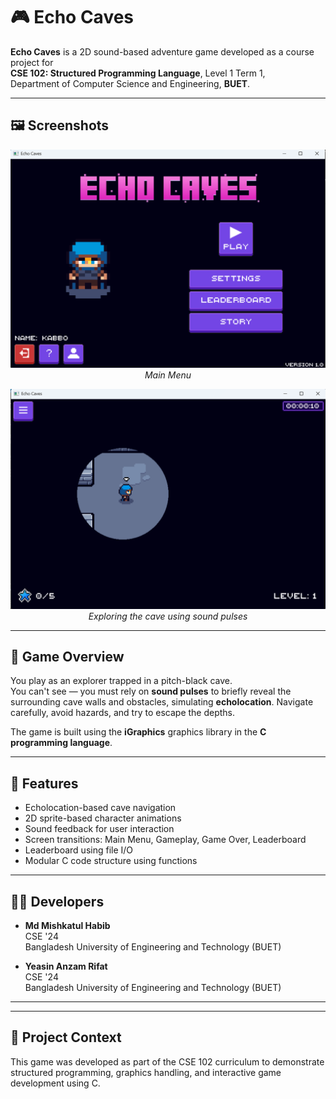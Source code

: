 # 🎮 Echo Caves

**Echo Caves** is a 2D sound-based adventure game developed as a course project for  
**CSE 102: Structured Programming Language**, Level 1 Term 1,  
Department of Computer Science and Engineering, **BUET**.

---

## 🖼️ Screenshots

<p align="center">
  <img src="assets/menu.png" alt="Main Menu" width="600"/>
  <br><em>Main Menu</em>
</p>

<p align="center">
  <img src="assets/cave.png" alt="Gameplay Screenshot" width="600"/>
  <br><em>Exploring the cave using sound pulses</em>
</p>

---

## 🧭 Game Overview

You play as an explorer trapped in a pitch-black cave.  
You can't see — you must rely on **sound pulses** to briefly reveal the surrounding cave walls and obstacles, simulating **echolocation**. Navigate carefully, avoid hazards, and try to escape the depths.

The game is built using the **iGraphics** graphics library in the **C programming language**.

---

## 🔧 Features

- Echolocation-based cave navigation
- 2D sprite-based character animations
- Sound feedback for user interaction
- Screen transitions: Main Menu, Gameplay, Game Over, Leaderboard
- Leaderboard using file I/O
- Modular C code structure using functions

---

## 👨‍💻 Developers

- **Md Mishkatul Habib**  
  CSE '24  
  Bangladesh University of Engineering and Technology (BUET)

- **Yeasin Anzam Rifat**  
  CSE '24  
  Bangladesh University of Engineering and Technology (BUET)

---
---

## 📁 Project Context

This game was developed as part of the CSE 102 curriculum to demonstrate structured programming, graphics handling, and interactive game development using C.

